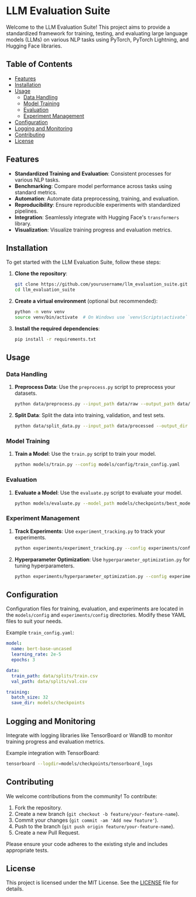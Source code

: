 # LLM Evaluation Suite

Welcome to the LLM Evaluation Suite! This project aims to provide a standardized framework for training, testing, and evaluating large language models (LLMs) on various NLP tasks using PyTorch, PyTorch Lightning, and Hugging Face libraries.

## Table of Contents
- [Features](#features)
- [Installation](#installation)
- [Usage](#usage)
  - [Data Handling](#data-handling)
  - [Model Training](#model-training)
  - [Evaluation](#evaluation)
  - [Experiment Management](#experiment-management)
- [Configuration](#configuration)
- [Logging and Monitoring](#logging-and-monitoring)
- [Contributing](#contributing)
- [License](#license)

## Features

- **Standardized Training and Evaluation**: Consistent processes for various NLP tasks.
- **Benchmarking**: Compare model performance across tasks using standard metrics.
- **Automation**: Automate data preprocessing, training, and evaluation.
- **Reproducibility**: Ensure reproducible experiments with standardized pipelines.
- **Integration**: Seamlessly integrate with Hugging Face's `transformers` library.
- **Visualization**: Visualize training progress and evaluation metrics.

## Installation

To get started with the LLM Evaluation Suite, follow these steps:

1. **Clone the repository**:
    ```bash
    git clone https://github.com/yourusername/llm_evaluation_suite.git
    cd llm_evaluation_suite
    ```

2. **Create a virtual environment** (optional but recommended):
    ```bash
    python -m venv venv
    source venv/bin/activate  # On Windows use `venv\Scripts\activate`
    ```

3. **Install the required dependencies**:
    ```bash
    pip install -r requirements.txt
    ```

## Usage

### Data Handling

1. **Preprocess Data**:
    Use the `preprocess.py` script to preprocess your datasets.
    ```bash
    python data/preprocess.py --input_path data/raw --output_path data/processed
    ```

2. **Split Data**:
    Split the data into training, validation, and test sets.
    ```bash
    python data/split_data.py --input_path data/processed --output_dir data/splits
    ```

### Model Training

1. **Train a Model**:
    Use the `train.py` script to train your model.
    ```bash
    python models/train.py --config models/config/train_config.yaml
    ```

### Evaluation

1. **Evaluate a Model**:
    Use the `evaluate.py` script to evaluate your model.
    ```bash
    python models/evaluate.py --model_path models/checkpoints/best_model.pt --config models/config/eval_config.yaml
    ```

### Experiment Management

1. **Track Experiments**:
    Use `experiment_tracking.py` to track your experiments.
    ```bash
    python experiments/experiment_tracking.py --config experiments/config/track_config.yaml
    ```

2. **Hyperparameter Optimization**:
    Use `hyperparameter_optimization.py` for tuning hyperparameters.
    ```bash
    python experiments/hyperparameter_optimization.py --config experiments/config/hpo_config.yaml
    ```

## Configuration

Configuration files for training, evaluation, and experiments are located in the `models/config` and `experiments/config` directories. Modify these YAML files to suit your needs.

Example `train_config.yaml`:
```yaml
model:
  name: bert-base-uncased
  learning_rate: 2e-5
  epochs: 3

data:
  train_path: data/splits/train.csv
  val_path: data/splits/val.csv

training:
  batch_size: 32
  save_dir: models/checkpoints
```

## Logging and Monitoring

Integrate with logging libraries like TensorBoard or WandB to monitor training progress and evaluation metrics.

Example integration with TensorBoard:
```bash
tensorboard --logdir=models/checkpoints/tensorboard_logs
```

## Contributing

We welcome contributions from the community! To contribute:

1. Fork the repository.
2. Create a new branch (`git checkout -b feature/your-feature-name`).
3. Commit your changes (`git commit -am 'Add new feature'`).
4. Push to the branch (`git push origin feature/your-feature-name`).
5. Create a new Pull Request.

Please ensure your code adheres to the existing style and includes appropriate tests.

## License

This project is licensed under the MIT License. See the [LICENSE](LICENSE) file for details.
